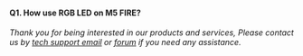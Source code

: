#### Q1. How use RGB LED on M5 FIRE? 


*Thank you for being interested in our products and services, Please contact us by [tech support email](tech@m5stack.com) or [forum](forum.m5stack.com) if you need any assistance.*